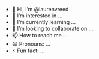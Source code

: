 - 👋 Hi, I’m @laurenvreed
- 👀 I’m interested in ...
- 🌱 I’m currently learning ...
- 💞️ I’m looking to collaborate on ...
- 📫 How to reach me ...
- 😄 Pronouns: ...
- ⚡ Fun fact: ...

<!---
laurenvreed/laurenvreed is a ✨ special ✨ repository because its `README.md` (this file) appears on your GitHub profile.
You can click the Preview link to take a look at your changes.
--->
